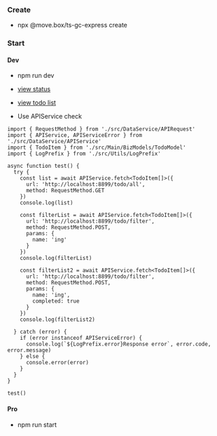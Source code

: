 ### Create

- npx @move.box/ts-gc-express create

### Start

#### Dev

- npm run dev

- [view status](http://localhost:8899)
- [view todo list](http://localhost:8899/todo/list)


- Use APIService check

```
import { RequestMethod } from './src/DataService/APIRequest'
import { APIService, APIServiceError } from './src/DataService/APIService'
import { TodoItem } from './src/Main/BizModels/TodoModel'
import { LogPrefix } from './src/Utils/LogPrefix'

async function test() {
  try {
    const list = await APIService.fetch<TodoItem[]>({
      url: 'http://localhost:8899/todo/all',
      method: RequestMethod.GET
    })
    console.log(list)

    const filterList = await APIService.fetch<TodoItem[]>({
      url: 'http://localhost:8899/todo/filter',
      method: RequestMethod.POST,
      params: {
        name: 'ing'
      }
    })
    console.log(filterList)

    const filterList2 = await APIService.fetch<TodoItem[]>({
      url: 'http://localhost:8899/todo/filter',
      method: RequestMethod.POST,
      params: {
        name: 'ing',
        completed: true
      }
    })
    console.log(filterList2)

  } catch (error) {
    if (error instanceof APIServiceError) {
      console.log(`${LogPrefix.error}Response error`, error.code, error.message)
    } else {
      console.error(error)
    }
  }
}

test()
```

#### Pro

- npm run start